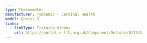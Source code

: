 ```yaml
---
type: Thermometer
manufacturer: Tympanic - Cardinal Health
model: Genius 3
links:
  - linkType: Training Videos
    url: https://portal.e-lfh.org.uk/Component/Details/617341
---
```

